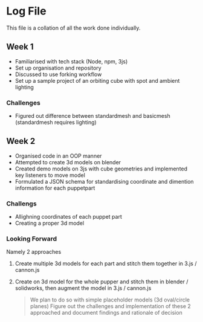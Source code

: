 # Log File
This file is a collation of all the work done individually.

## Week 1
- Familiarised with tech stack (Node, npm, 3js)
- Set up organisation and repository
- Discussed to use forking workflow
- Set up a sample project of an orbiting cube with spot and ambient lighting

### Challenges
- Figured out difference between standardmesh and basicmesh (standardmesh requires lighting)

## Week 2
- Organised code in an OOP manner
- Attempted to create 3d models on blender
- Created demo models on 3js with cube geometries and implemented key listeners to move model
- Formulated a JSON schema for standardising coordinate and dimention information for each puppetpart
  
### Challengs
- Allighning coordinates of each puppet part
- Creating a proper 3d model

### Looking Forward
Namely 2 approaches
1. Create multiple 3d models for each part and stitch them together in 3.js / cannon.js
2. Create on 3d model for the whole pupper and stitch them in blender / solidworks, then augment the model in 3.js / cannon.js

	> We plan to do so with simple placeholder models (3d oval/circle planes)
Figure out the challenges and implementation of these 2 approached and document findings and rationale of decision


